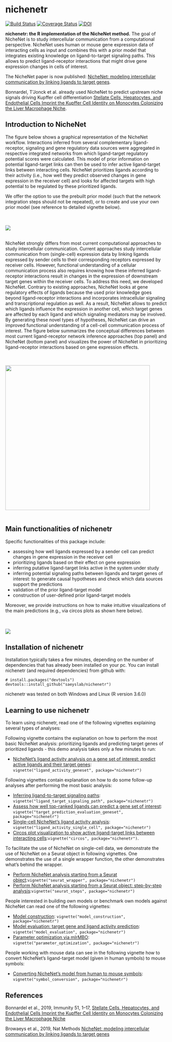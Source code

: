 <!-- README.md is generated from README.Rmd. Please edit that file -->
<!-- github markdown built using
rmarkdown::render("README.Rmd",output_format = "md_document")
-->

nichenetr
=========

[![Build
Status](https://travis-ci.org/saeyslab/nichenetr.svg?branch=master)](https://travis-ci.org/saeyslab/nichenetr)
[![Coverage
Status](https://codecov.io/gh/saeyslab/nichenetr/branch/master/graph/badge.svg)](https://codecov.io/gh/saeyslab/nichenetr)
[![DOI](https://zenodo.org/badge/DOI/10.5281/zenodo.3260758.svg)](https://doi.org/10.5281/zenodo.3260758)

**nichenetr: the R implementation of the NicheNet method.** The goal of
NicheNet is to study intercellular communication from a computational
perspective. NicheNet uses human or mouse gene expression data of
interacting cells as input and combines this with a prior model that
integrates existing knowledge on ligand-to-target signaling paths. This
allows to predict ligand-receptor interactions that might drive gene
expression changes in cells of interest.

The NicheNet paper is now published: [NicheNet: modeling intercellular
communication by linking ligands to target
genes](https://www.nature.com/articles/s41592-019-0667-5).

Bonnardel, T’Jonck et al. already used NicheNet to predict upstream
niche signals driving Kupffer cell differentiation [Stellate Cells,
Hepatocytes, and Endothelial Cells Imprint the Kupffer Cell Identity on
Monocytes Colonizing the Liver Macrophage
Niche](https://www.cell.com/immunity/fulltext/S1074-7613(19)30368-1).

Introduction to NicheNet
------------------------

The figure below shows a graphical representation of the NicheNet
workflow. Interactions inferred from several complementary
ligand-receptor, signaling and gene regulatory data sources were
aggregated in respective integrated networks from which ligand-target
regulatory potential scores were calculated. This model of prior
information on potential ligand-target links can then be used to infer
active ligand-target links between interacting cells. NicheNet
prioritizes ligands according to their activity (i.e., how well they
predict observed changes in gene expression in the receiver cell) and
looks for affected targets with high potential to be regulated by these
prioritized ligands.

We offer the option to use the prebuilt prior model (such that the
network integration steps should not be repeated), or to create and use
your own prior model (see reference to detailed vignette below).

<br><br> ![](vignettes/workflow_nichenet.png) <br><br>

NicheNet strongly differs from most current computational approaches to
study intercellular communication. Current approaches study
intercellular communication from (single-cell) expression data by
linking ligands expressed by sender cells to their corresponding
receptors expressed by receiver cells. However, functional understanding
of a cellular communication process also requires knowing how these
inferred ligand-receptor interactions result in changes in the
expression of downstream target genes within the receiver cells. To
address this need, we developed NicheNet. Contrary to existing
approaches, NicheNet looks at gene regulatory effects of ligands because
the used prior knowledge goes beyond ligand-receptor interactions and
incorporates intracellular signaling and transcriptional regulation as
well. As a result, NicheNet allows to predict which ligands influence
the expression in another cell, which target genes are affected by each
ligand and which signaling mediators may be involved. By generating
these novel types of hypotheses, NicheNet can drive an improved
functional understanding of a cell-cell communication process of
interest. The figure below summarizes the conceptual differences between
most current ligand-receptor network inference approaches (top panel)
and NicheNet (bottom panel) and visualizes the power of NicheNet in
prioritizing ligand-receptor interactions based on gene expression
effects.

<br><br>
<img src="vignettes/comparison_other_approaches_2.png" width="450" />
<br><br>

Main functionalities of nichenetr
---------------------------------

Specific functionalities of this package include:

-   assessing how well ligands expressed by a sender cell can predict
    changes in gene expression in the receiver cell
-   prioritizing ligands based on their effect on gene expression
-   inferring putative ligand-target links active in the system under
    study
-   inferring potential signaling paths between ligands and target genes
    of interest: to generate causal hypotheses and check which data
    sources support the predictions
-   validation of the prior ligand-target model
-   construction of user-defined prior ligand-target models

Moreover, we provide instructions on how to make intuitive
visualizations of the main predictions (e.g., via circos plots as shown
here below).

<br><br> ![](vignettes/circos_plot_adapted.png)

Installation of nichenetr
-------------------------

Installation typically takes a few minutes, depending on the number of
dependencies that has already been installed on your pc. You can install
nichenetr (and required dependencies) from github with:

    # install.packages("devtools")
    devtools::install_github("saeyslab/nichenetr")

nichenetr was tested on both Windows and Linux (R version 3.6.0)

Learning to use nichenetr
-------------------------

To learn using nichenetr, read one of the following vignettes explaining
several types of analyses:

Following vignette contains the explanation on how to perform the most
basic NicheNet analysis: prioritizing ligands and predicting target
genes of prioritized ligands - this demo analysis takes only a few
minutes to run:

-   [NicheNet’s ligand activity analysis on a gene set of interest:
    predict active ligands and their target
    genes](vignettes/ligand_activity_geneset.md):
    `vignette("ligand_activity_geneset", package="nichenetr")`

Following vignettes contain explanation on how to do some follow-up
analyses after performing the most basic analysis:

-   [Inferring ligand-to-target signaling
    paths](vignettes/ligand_target_signaling_path.md):
    `vignette("ligand_target_signaling_path", package="nichenetr")`
-   [Assess how well top-ranked ligands can predict a gene set of
    interest](vignettes/target_prediction_evaluation_geneset.md):
    `vignette("target_prediction_evaluation_geneset", package="nichenetr")`
-   [Single-cell NicheNet’s ligand activity
    analysis](vignettes/ligand_activity_single_cell.md):
    `vignette("ligand_activity_single_cell", package="nichenetr")`
-   [Circos plot visualization to show active ligand-target links
    between interacting
    cells](vignettes/circos.md):`vignette("circos", package="nichenetr")`.

To facilitate the use of NicheNet on single-cell data, we demonstrate
the use of NicheNet on a Seurat object in following vignettes. One
demonstrates the use of a single wrapper function, the other
demonstrates what’s behind the wrapper.

-   [Perform NicheNet analysis starting from a Seurat
    object](vignettes/seurat_wrapper.md):`vignette("seurat_wrapper", package="nichenetr")`
-   [Perform NicheNet analysis starting from a Seurat object:
    step-by-step
    analysis](vignettes/seurat_steps.md):`vignette("seurat_steps", package="nichenetr")`

People interested in building own models or benchmark own models against
NicheNet can read one of the following vignettes:

-   [Model construction](vignettes/model_construction.md):
    `vignette("model_construction", package="nichenetr")`
-   [Model evaluation: target gene and ligand activity
    prediction](vignettes/model_evaluation.md):
    `vignette("model_evaluation", package="nichenetr")`
-   [Parameter optimization via
    mlrMBO](vignettes/parameter_optimization.md):
    `vignette("parameter_optimization", package="nichenetr")`

People working with mouse data can see in the following vignette how to
convert NicheNet’s ligand-target model (given in human symbols) to mouse
symbols:

-   [Converting NicheNet’s model from human to mouse
    symbols](vignettes/symbol_conversion.md):
    `vignette("symbol_conversion", package="nichenetr")`

References
----------

Bonnardel et al., 2019, Immunity 51, 1–17, [Stellate Cells, Hepatocytes,
and Endothelial Cells Imprint the Kupffer Cell Identity on Monocytes
Colonizing the Liver Macrophage
Niche](https://doi.org/10.1016/j.immuni.2019.08.017)

Browaeys et al., 2019, Nat Methods [NicheNet: modeling intercellular
communication by linking ligands to target
genes](https://doi.org/10.1038/s41592-019-0667-5)
